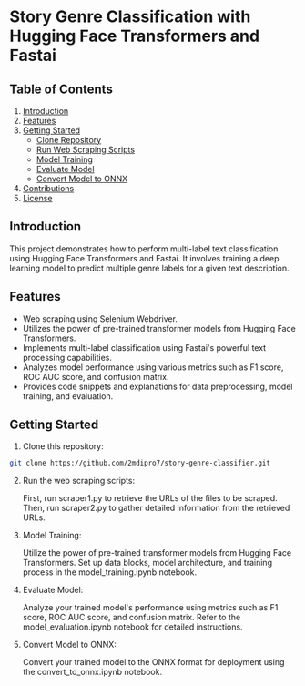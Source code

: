 # Story Genre Classification with Hugging Face Transformers and Fastai

## Table of Contents
1. [Introduction](#introduction)
2. [Features](#features)
3. [Getting Started](#getting-started)
    - [Clone Repository](#clone-repository)
    - [Run Web Scraping Scripts](#run-web-scraping-scripts)
    - [Model Training](#model-training)
    - [Evaluate Model](#evaluate-model)
    - [Convert Model to ONNX](#convert-model-to-onnx)
4. [Contributions](#contributions)
5. [License](#license)


## Introduction

This project demonstrates how to perform multi-label text classification using Hugging Face Transformers and Fastai. It involves training a deep learning model to predict multiple genre labels for a given text description.

## Features

- Web scraping using Selenium Webdriver.
- Utilizes the power of pre-trained transformer models from Hugging Face Transformers.
- Implements multi-label classification using Fastai's powerful text processing capabilities.
- Analyzes model performance using various metrics such as F1 score, ROC AUC score, and confusion matrix.
- Provides code snippets and explanations for data preprocessing, model training, and evaluation.

## Getting Started

1. Clone this repository:

```bash
git clone https://github.com/2mdipro7/story-genre-classifier.git
```

2. Run the web scraping scripts:

    First, run scraper1.py to retrieve the URLs of the files to be scraped.
    Then, run scraper2.py to gather detailed information from the retrieved URLs.

3. Model Training:

    Utilize the power of pre-trained transformer models from Hugging Face Transformers.
    Set up data blocks, model architecture, and training process in the model_training.ipynb notebook.
4. Evaluate Model:

    Analyze your trained model's performance using metrics such as F1 score, ROC AUC score, and confusion matrix.
    Refer to the model_evaluation.ipynb notebook for detailed instructions.
5. Convert Model to ONNX:

    Convert your trained model to the ONNX format for deployment using the convert_to_onnx.ipynb notebook.